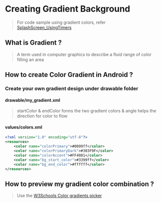 # Creating Gradient Background

> For code sample using gradient colors, refer [SplashScreen_UsingTimers](https://github.com/iamvickyav/SplashScreen_UsingTimer/blob/master/README.md)
## What is Gradient ?

> A term used in computer graphics to describe a fluid range of color filling an area

## How to create Color Gradient in Android ?

### Create your own gradient design under drawable folder

#### drawable/my_gradient.xml

<?xml version="1.0" encoding="UTF-8"?>
<selector xmlns:android="http://schemas.android.com/apk/res/android">
    <item>
        <shape>
            <gradient
                android:startColor="@color/bg_start_color"
                android:endColor="@color/bg_end_color"
                android:angle="45"/>
        </shape>
    </item>
</selector>

> startColor & endColor forms the two gradient colors & angle helps the direction for color to flow

#### values/colors.xml

```xml
<?xml version="1.0" encoding="utf-8"?>
<resources>
    <color name="colorPrimary">#0099ff</color>
    <color name="colorPrimaryDark">#303F9F</color>
    <color name="colorAccent">#FF4081</color>
    <color name="bg_start_color">#3399ff</color>
    <color name="bg_end_color">#ffffff</color>
</resources>
```

## How to preview my gradient color combination ?

> Use the [W3Schools Color gradients picker](https://www.w3schools.com/colors/colors_gradient.asp) 
